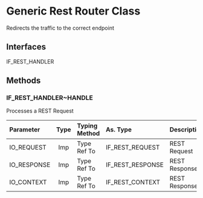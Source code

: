 # Generic Rest Router Class
Redirects the traffic to the correct endpoint
## Interfaces
IF_REST_HANDLER
## Methods
### IF_REST_HANDLER~HANDLE
Processes a REST Request<br>

| Parameter  | Type | Typing Method | As. Type          | Description   | Other | 
| :--------- | :--: | :------------ | :---------------- | :------------ | :---- | 
| IO_REQUEST | Imp  | Type Ref To   | IF_REST_REQUEST   | REST Request  |       | 
| IO_RESPONSE| Imp  | Type Ref To   | IF_REST_RESPONSE  | REST Response |       | 
| IO_CONTEXT | Imp  | Type Ref To   | IF_REST_CONTEXT   | REST Response |       | 